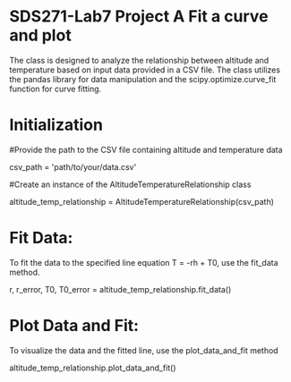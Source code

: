 # SDS271-Lab7 Project A Fit a curve and plot
The class is designed to analyze the relationship between altitude and temperature based on input data provided in a CSV file. The class utilizes the pandas library for data manipulation and the scipy.optimize.curve_fit function for curve fitting.

# Initialization

#Provide the path to the CSV file containing altitude and temperature data

csv_path = 'path/to/your/data.csv'

#Create an instance of the AltitudeTemperatureRelationship class

altitude_temp_relationship = AltitudeTemperatureRelationship(csv_path)

# Fit Data:

To fit the data to the specified line equation T = -rh + T0, use the fit_data method.

r, r_error, T0, T0_error = altitude_temp_relationship.fit_data()


# Plot Data and Fit:

To visualize the data and the fitted line, use the plot_data_and_fit method

altitude_temp_relationship.plot_data_and_fit()



